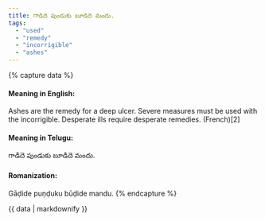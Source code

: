 ```yaml
---
title: గాడిదె పుండుకు బూడిదె మందు.
tags:
  - "used"
  - "remedy"
  - "incorrigible"
  - "ashes"
---
```


{% capture data %}
#### Meaning in English:
Ashes are the remedy for a deep ulcer.
Severe measures must be used with the incorrigible.
Desperate ills require desperate remedies. (French)[2]

#### Meaning in Telugu:
గాడిదె పుండుకు బూడిదె మందు.

#### Romanization:
Gāḍide puṇḍuku būḍide mandu.
{% endcapture %}

{{ data | markdownify }}

